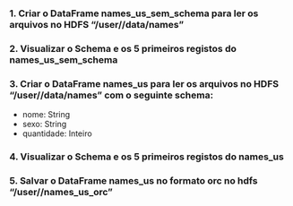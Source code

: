 ### 1. Criar o DataFrame names_us_sem_schema para ler os arquivos no HDFS “/user/<nome>/data/names”

### 2. Visualizar o Schema e os 5 primeiros registos do names_us_sem_schema

### 3. Criar o DataFrame names_us para ler os arquivos no HDFS “/user/<nome>/data/names” com o seguinte schema:

- nome: String
- sexo: String
- quantidade: Inteiro

### 4. Visualizar o Schema e os 5 primeiros registos do names_us

### 5. Salvar o DataFrame names_us no formato orc no hdfs “/user/<nome>/names_us_orc”
